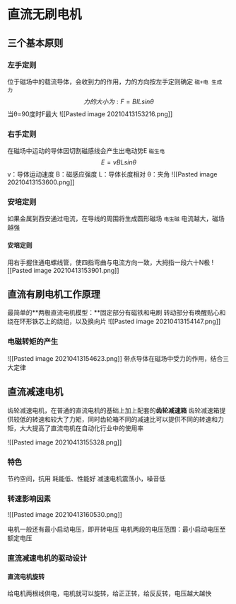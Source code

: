 # 直流无刷电机
## 三个基本原则
### 左手定则
位于磁场中的载流导体，会收到力的作用，力的方向按左手定则确定
`磁+电 生成 力`
$$力的大小为:F=BILsinθ$$
当θ=90度时F最大
![[Pasted image 20210413153216.png]]

### 右手定则
在磁场中运动的导体因切割磁感线会产生出电动势E
`磁生电`
$$ E=vBLsinθ $$
v：导体运动速度
B：磁感应强度
L：导体长度相对
θ：夹角
![[Pasted image 20210413153600.png]]

### 安培定则
如果金属到西安通过电流，在导线的周围将生成圆形磁场
`电生磁`
电流越大，磁场越强
#### 安培定则
用右手握住通电螺线管，使四指弯曲与电流方向一致，大拇指一段六十N极
![[Pasted image 20210413153901.png]]

## 直流有刷电机工作原理
最简单的**两极直流电机模型：**固定部分有磁铁和电刷
转动部分有唤醒贴心和绕在环形铁芯上的绕组，以及换向片
![[Pasted image 20210413154147.png]]

### 电磁转矩的产生
![[Pasted image 20210413154623.png]]
带点导体在磁场中受力的作用，结合三大定律


## 直流减速电机
齿轮减速电机，在普通的直流电机的基础上加上配套的**齿轮减速箱**
齿轮减速箱提供较低的转速和较大了力矩，同时齿轮箱不同的减速比可以提供不同的转速和力矩，大大提高了直流电机在自动化行业中的使用率

![[Pasted image 20210413155328.png]]

### 特色
节约空间，抗用
耗能低、性能好
减速电机震荡小，噪音低

### 转速影响因素
![[Pasted image 20210413160530.png]]

电机一般还有最小启动电压，即开转电压
电机两段的电压范围：最小启动电压至额定电压

### 直流减速电机的驱动设计
#### 直流电机旋转 
给电机两根线供电，电机就可以旋转，给正正转，给反反转，电压越大越快






